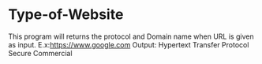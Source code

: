# Type-of-Website
This program will returns the protocol and Domain name when URL is given as input.
E.x:https://www.google.com
Output:
Hypertext Transfer Protocol Secure
Commercial
